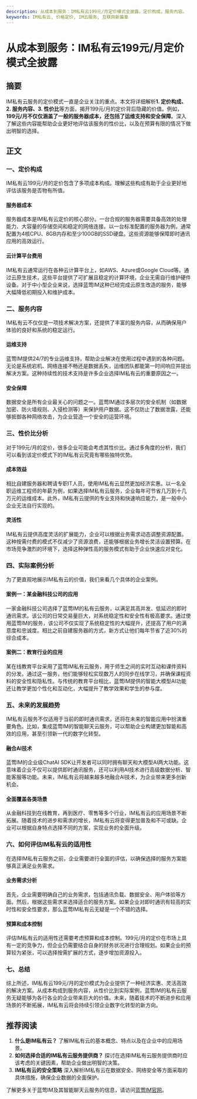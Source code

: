 ```yaml
---
description: 从成本到服务：IM私有云199元/月定价模式全披露。定价构成，服务内容。
keywords: IM私有云, 价格定价, IM云服务, 互联网新篇章
---
```

# 从成本到服务：IM私有云199元/月定价模式全披露

## 摘要

IM私有云服务的定价模式一直是企业关注的重点。本文将详细解析**1. 定价构成、2. 服务内容、3. 性价比**等方面，揭开199元/月的定价背后隐藏的价值。例如，**199元/月不仅仅涵盖了一般的服务器成本，还包括了运维支持和安全保障**。深入了解这些内容能帮助企业更好地评估该服务的性价比，以及在预算有限的情况下做出明智的选择。

## 正文

### 一、定价构成

IM私有云199元/月的定价包含了多项成本构成。理解这些构成有助于企业更好地评估该服务是否物有所值。

#### 服务器成本

服务器成本是IM私有云定价的核心部分。一台合规的服务器需要具备高效的处理能力、大容量的存储空间和稳定的网络连接。以一台标准配置的服务器为例，通常配置为4核CPU、8GB内存和至少100GB的SSD硬盘。这些资源能够保障即时通讯应用的高效运行。

#### 云计算平台费用

IM私有云通常运行在各种云计算平台上，如AWS、Azure或Google Cloud等。通过云原生技术，这些平台提供了可扩展且稳定的计算环境，企业无需自行维护硬件设备。对于中小型企业来说，选择蓝莺IM这种已经完成云原生改造的服务，能够大幅降低初期投入和维护成本。

### 二、服务内容

IM私有云不仅仅是一项技术解决方案，还提供了丰富的服务内容，从而确保用户体验的良好和系统的稳定运行。

#### 运维支持

蓝莺IM提供24/7的专业运维支持，帮助企业解决在使用过程中遇到的各种问题。无论是系统宕机、网络连接不畅还是数据丢失，运维团队都能第一时间响应并提出解决方案。这种持续性的技术支持是许多企业选择IM私有云的重要原因之一。

#### 安全保障

数据安全是所有企业最关心的问题之一。蓝莺IM通过多层次的安全机制（如数据加密、防火墙规则、入侵检测等）来保护用户数据。这不仅防止了数据泄露，还能够抵御各种网络攻击，为企业营造一个安全的运营环境。

### 三、性价比分析

对于199元/月的定价，很多企业可能会考虑其性价比。通过多角度的分析，我们可以看到该定价模式下的IM私有云究竟有哪些独特优势。

#### 成本效益

相比自建服务器和聘请专职IT人员，使用IM私有云显然更加经济实惠。以一名全职运维工程师的年薪为例，如果选择IM私有云服务，企业每年可节省几万到十几万元的运维成本。此外，IM私有云提供的专业支持和快速响应能力，是一般中小企业无法自行实现的。

#### 灵活性

IM私有云提供高度灵活的扩展能力，企业可以根据业务需求动态调整资源配置。这种按需付费的模式不仅减少了资源浪费，还能够根据业务增长灵活设置预算。在市场竞争激烈的环境下，选择这种弹性高的服务模式有助于企业快速应对变化。

### 四、实际案例分析

为了更直观地展示IM私有云的价值，我们来看几个具体的企业案例。

#### 案例一：某金融科技公司的应用

一家金融科技公司选择了蓝莺IM的私有云服务，以满足其高并发、低延迟的即时通讯需求。该公司的日常交易量巨大，对系统稳定性和安全性有极高要求。通过使用蓝莺IM的服务，该公司不仅实现了系统稳定性的大幅提升，还提高了用户的满意度和忠诚度。相比之前自建服务器的方式，新方式让他们每年节省了近30%的综合成本。

#### 案例二：教育行业的应用

某在线教育平台采用了蓝莺IM私有云服务，用于师生之间的实时互动和课件资料的分发。通过这一服务，他们能够轻松实现数万人的同步在线学习，并确保课程资料的安全性和隐私性。与传统的教育平台相比，蓝莺IM提供的智能大模型AI功能还让教学更加个性化和互动化，大幅提升了教学效果和学生的参与度。

### 五、未来的发展趋势

IM私有云服务不仅适用于当前的即时通讯需求，还将在未来的智能应用中扮演重要角色。比如，集成蓝莺IM的智能聊天云服务，可以帮助企业构建更加智能和高效的应用，甚至引领新一代的数字化转型。

#### 融合AI技术

蓝莺IM的企业级ChatAI SDK让开发者可以同时拥有聊天和大模型AI两大功能。这意味着企业不仅可以提供即时通讯服务，还可以利用AI技术进行高级数据分析、智能客服等功能。未来，IM私有云将越来越多地融合AI技术，为企业带来更多创新机会。

#### 全面覆盖各类场景

从金融科技到在线教育，再到医疗、零售等多个行业，IM私有云的应用场景不断拓展。随着技术的进步和需求的增长，IM私有云将变得更加普及和不可或缺。企业可以根据自身特点选择不同的方案，实现业务的全面升级。

### 六、如何评估IM私有云的适用性

在选择IM私有云服务之前，企业需要进行全面的评估，以确保选择的服务方案能够真正满足业务需求。

#### 业务需求分析

首先，企业需要明确自己的业务需求，包括通讯负载、数据安全、用户体验等方面。然后，根据这些需求来选择适合的服务方案。如果企业对即时通讯有较高的实时性和安全性要求，那么蓝莺IM私有云无疑是一个不错的选择。

#### 预算和成本控制

评估IM私有云的适用性还需要考虑预算和成本控制。199元/月的定价在市场上具有一定的竞争力，但企业仍需要结合自身的财务状况进行合理规划。如果企业的预算较为紧张，可以选择按需扩展的方式，逐步增加资源投入。

### 七、总结

综上所述，IM私有云199元/月的定价模式为企业提供了一种经济实惠、灵活高效的解决方案。从成本构成到服务内容，从性价比到实际案例，蓝莺IM的私有云服务无疑能够为各行各业的企业带来巨大的价值。未来，随着技术的不断进步和应用场景的不断拓展，IM私有云将会持续引领企业数字化转型的新方向。

## 推荐阅读

1. **什么是IM私有云？**
   了解IM私有云的基本概念、特点以及在企业中的应用场景。
2. **如何选择合适的IM私有云服务提供商？**
   探讨在选择IM私有云服务提供商时应该考虑的关键因素，帮助企业做出明智的决策。
3. **IM私有云的安全策略**
   深入解析IM私有云在数据安全、网络安全等方面采取的具体措施，确保企业数据的全面保护。

了解更多关于蓝莺IM及其智能聊天云服务的信息，请访问[蓝莺IM官网](https://www.lanyingim.com)。
